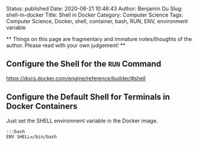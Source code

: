 Status: published
Date: 2020-06-21 10:46:43
Author: Benjamin Du
Slug: shell-in-docker
Title: Shell in Docker
Category: Computer Science
Tags: Computer Science, Docker, shell, container, bash, RUN, ENV, environment variable

**
Things on this page are fragmentary and immature notes/thoughts of the author.
Please read with your own judgement!
**

## Configure the Shell for the `RUN` Command

https://docs.docker.com/engine/reference/builder/#shell

## Configure the Default Shell for Terminals in Docker Containers

Just set the SHELL environment variable in the Docker image.

    :::bash
    ENV SHELL=/bin/bash